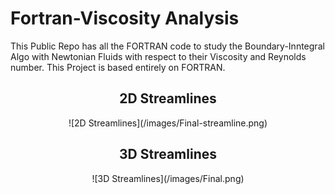 # Fortran-Viscosity Analysis

This Public Repo has all the FORTRAN code to study the Boundary-Inntegral Algo with Newtonian Fluids with respect to their Viscosity and Reynolds number. This Project is based entirely on FORTRAN. 

## <div align="center">2D Streamlines</div>
<div align="center">![2D Streamlines](/images/Final-streamline.png)</div>

## <div align="center">3D Streamlines</div>
<div align="center">![3D Streamlines](/images/Final.png)</div>
